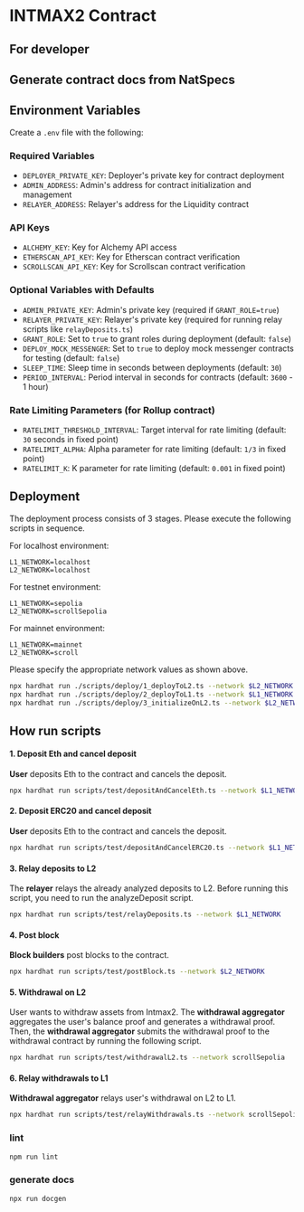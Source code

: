 # INTMAX2 Contract

## For developer

## Generate contract docs from NatSpecs

## Environment Variables

Create a `.env` file with the following:

### Required Variables
- `DEPLOYER_PRIVATE_KEY`: Deployer's private key for contract deployment
- `ADMIN_ADDRESS`: Admin's address for contract initialization and management
- `RELAYER_ADDRESS`: Relayer's address for the Liquidity contract

### API Keys
- `ALCHEMY_KEY`: Key for Alchemy API access
- `ETHERSCAN_API_KEY`: Key for Etherscan contract verification
- `SCROLLSCAN_API_KEY`: Key for Scrollscan contract verification

### Optional Variables with Defaults
- `ADMIN_PRIVATE_KEY`: Admin's private key (required if `GRANT_ROLE=true`)
- `RELAYER_PRIVATE_KEY`: Relayer's private key (required for running relay scripts like `relayDeposits.ts`)
- `GRANT_ROLE`: Set to `true` to grant roles during deployment (default: `false`)
- `DEPLOY_MOCK_MESSENGER`: Set to `true` to deploy mock messenger contracts for testing (default: `false`)
- `SLEEP_TIME`: Sleep time in seconds between deployments (default: `30`)
- `PERIOD_INTERVAL`: Period interval in seconds for contracts (default: `3600` - 1 hour)

### Rate Limiting Parameters (for Rollup contract)
- `RATELIMIT_THRESHOLD_INTERVAL`: Target interval for rate limiting (default: `30` seconds in fixed point)
- `RATELIMIT_ALPHA`: Alpha parameter for rate limiting (default: `1/3` in fixed point)
- `RATELIMIT_K`: K parameter for rate limiting (default: `0.001` in fixed point)


## Deployment

The deployment process consists of 3 stages. Please execute the following scripts in sequence.

For localhost environment:

```
L1_NETWORK=localhost
L2_NETWORK=localhost
```

For testnet environment:

```
L1_NETWORK=sepolia
L2_NETWORK=scrollSepolia
```

For mainnet environment:

```
L1_NETWORK=mainnet
L2_NETWORK=scroll
```

Please specify the appropriate network values as shown above.

```sh
npx hardhat run ./scripts/deploy/1_deployToL2.ts --network $L2_NETWORK
npx hardhat run ./scripts/deploy/2_deployToL1.ts --network $L1_NETWORK
npx hardhat run ./scripts/deploy/3_initializeOnL2.ts --network $L2_NETWORK
```

## How run scripts

#### 1. Deposit Eth and cancel deposit

**User** deposits Eth to the contract and cancels the deposit.

```sh
npx hardhat run scripts/test/depositAndCancelEth.ts --network $L1_NETWORK
```

#### 2. Deposit ERC20 and cancel deposit

**User** deposits Eth to the contract and cancels the deposit.

```sh
npx hardhat run scripts/test/depositAndCancelERC20.ts --network $L1_NETWORK
```

#### 3. Relay deposits to L2

The **relayer** relays the already analyzed deposits to L2.
Before running this script, you need to run the analyzeDeposit script.

```sh
npx hardhat run scripts/test/relayDeposits.ts --network $L1_NETWORK
```

#### 4. Post block

**Block builders** post blocks to the contract.

```sh
npx hardhat run scripts/test/postBlock.ts --network $L2_NETWORK
```

#### 5. Withdrawal on L2

User wants to withdraw assets from Intmax2. The **withdrawal aggregator** aggregates the user's balance proof and generates a withdrawal proof. Then, the **withdrawal aggregator** submits the withdrawal proof to the withdrawal contract by running the following script.

```sh
npx hardhat run scripts/test/withdrawalL2.ts --network scrollSepolia
```

#### 6. Relay withdrawals to L1

**Withdrawal aggregator** relays user's withdrawal on L2 to L1.

```sh
npx hardhat run scripts/test/relayWithdrawals.ts --network scrollSepolia
```

### lint

```sh
npm run lint
```

### generate docs

```sh
npx run docgen
```
